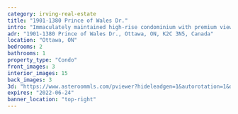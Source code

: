 ```yaml
---
category: irving-real-estate
title: "1901-1380 Prince of Wales Dr."
intro: "Immaculately maintained high-rise condominium with premium views overlooking Mooneys Bay park & locks."
adr: "1901-1380 Prince of Wales Dr., Ottawa, ON, K2C 3N5, Canada"
location: "Ottawa, ON"
bedrooms: 2
bathrooms: 1
property_type: "Condo"
front_images: 3
interior_images: 15
back_images: 3
3d: "https://www.asteroommls.com/pviewer?hideleadgen=1&autorotation=1&defaultviewdollhouse=0&showdollhousehotspot=1&stopbgaudio=1&autonav=0&token=IN3ZCAg4s0yNoDgd4JkxPQ"
expires: "2022-06-24"
banner_location: "top-right"
---
```

